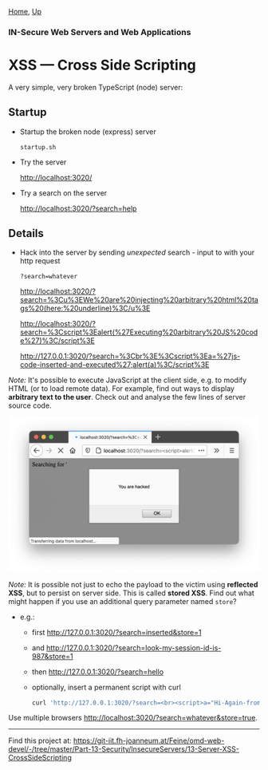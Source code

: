 [Home](../../../README.md), [Up](../README.md)

### IN-Secure Web Servers and Web Applications


# XSS — Cross Side Scripting 

A very simple, very broken TypeScript (node) server:


## Startup 

* Startup the broken node (express) server


	```
	startup.sh
	```
	
	
* Try the server
	
	<http://localhost:3020/>

* Try a search on the server	

	<http://localhost:3020/?search=help>
	
## Details

* Hack into the server by sending *unexpected* search - input to with your http request

	```
	?search=whatever
	``` 

	<http://localhost:3020/?search=%3Cu%3EWe%20are%20injecting%20arbitrary%20html%20tags%20(here:%20underline)%3C/u%3E>
	
	<http://localhost:3020/?search=%3Cscript%3Ealert(%27Executing%20arbitrary%20JS%20code%27)%3C/script%3E>

	<http://127.0.0.1:3020/?search=%3Cbr%3E%3Cscript%3Ea=%27js-code-inserted-and-executed%27;alert(a)%3C/script%3E>

*Note:* It's possible to execute JavaScript at the client side, e.g. to modify HTML (or to load remote data). For example, find out ways to display **arbitrary text to the user**. Check out and analyse the few lines of server source code.

![](screenshots/you-are-hacked.png)


*Note:* It is possible not just to echo the payload to the victim using **reflected XSS**, but to persist on server side. This is called **stored XSS**. Find out what might happen if you use an additional query parameter named ```store```? 


* e.g.: 
	* first <http://127.0.0.1:3020/?search=inserted&store=1>
	* and <http://127.0.0.1:3020/?search=look-my-session-id-is-987&store=1>

	* then <http://127.0.0.1:3020/?search=hello>

	* optionally, insert a permanent script with curl 

	
		```bash
		curl 'http://127.0.0.1:3020/?search=<br><script>a="Hi-Again-from-Curl";alert(a);</script>&store=1'
		```



Use multiple browsers <http://localhost:3020/?search=whatever&store=true>.

 

- - -
		
Find this project at: <https://git-iit.fh-joanneum.at/Feine/omd-web-devel/-/tree/master/Part-13-Security/InsecureServers/13-Server-XSS-CrossSideScripting>